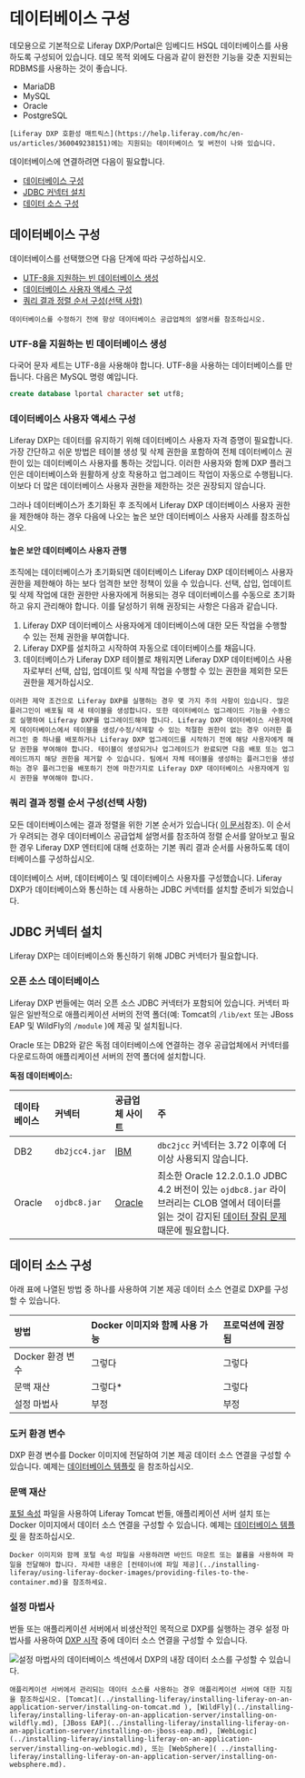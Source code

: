 # 데이터베이스 구성

데모용으로 기본적으로 Liferay DXP/Portal은 임베디드 HSQL 데이터베이스를 사용하도록 구성되어 있습니다. 데모 목적 외에도 다음과 같이 완전한 기능을 갖춘 지원되는 RDBMS를 사용하는 것이 좋습니다.

* MariaDB
* MySQL
* Oracle
* PostgreSQL

```{note}
[Liferay DXP 호환성 매트릭스](https://help.liferay.com/hc/en-us/articles/360049238151)에는 지원되는 데이터베이스 및 버전이 나와 있습니다.
```

데이터베이스에 연결하려면 다음이 필요합니다.

* [데이터베이스 구성](#database-configuration)
* [JDBC 커넥터 설치](#installing-a-jdbc-connector)
* [데이터 소스 구성](#configure-a-data-source)

## 데이터베이스 구성

데이터베이스를 선택했으면 다음 단계에 따라 구성하십시오.

* [UTF-8을 지원하는 빈 데이터베이스 생성](#creatre-a-blank-database-with-utf-8-support)
* [데이터베이스 사용자 액세스 구성](#configure-database-user-access)
* [쿼리 결과 정렬 순서 구성(선택 사항)](#configure-the-query-result-sort-order-optional)

```{important}
데이터베이스를 수정하기 전에 항상 데이터베이스 공급업체의 설명서를 참조하십시오.
```

### UTF-8을 지원하는 빈 데이터베이스 생성

다국어 문자 세트는 UTF-8을 사용해야 합니다. UTF-8을 사용하는 데이터베이스를 만듭니다. 다음은 MySQL 명령 예입니다.

```sql
create database lportal character set utf8;
```

### 데이터베이스 사용자 액세스 구성

Liferay DXP는 데이터를 유지하기 위해 데이터베이스 사용자 자격 증명이 필요합니다. 가장 간단하고 쉬운 방법은 테이블 생성 및 삭제 권한을 포함하여 전체 데이터베이스 권한이 있는 데이터베이스 사용자를 통하는 것입니다. 이러한 사용자와 함께 DXP 플러그인은 데이터베이스와 원활하게 상호 작용하고 업그레이드 작업이 자동으로 수행됩니다. 이보다 더 많은 데이터베이스 사용자 권한을 제한하는 것은 권장되지 않습니다.

그러나 데이터베이스가 초기화된 후 조직에서 Liferay DXP 데이터베이스 사용자 권한을 제한해야 하는 경우 다음에 나오는 높은 보안 데이터베이스 사용자 사례를 참조하십시오.

#### 높은 보안 데이터베이스 사용자 관행

조직에는 데이터베이스가 초기화되면 데이터베이스 Liferay DXP 데이터베이스 사용자 권한을 제한해야 하는 보다 엄격한 보안 정책이 있을 수 있습니다. 선택, 삽입, 업데이트 및 삭제 작업에 대한 권한만 사용자에게 허용되는 경우 데이터베이스를 수동으로 초기화하고 유지 관리해야 합니다. 이를 달성하기 위해 권장되는 사항은 다음과 같습니다.

1. Liferay DXP 데이터베이스 사용자에게 데이터베이스에 대한 모든 작업을 수행할 수 있는 전체 권한을 부여합니다.
1. Liferay DXP를 설치하고 시작하여 자동으로 데이터베이스를 채웁니다.
1. 데이터베이스가 Liferay DXP 테이블로 채워지면 Liferay DXP 데이터베이스 사용자로부터 선택, 삽입, 업데이트 및 삭제 작업을 수행할 수 있는 권한을 제외한 모든 권한을 제거하십시오.

```{warning}
이러한 제약 조건으로 Liferay DXP를 실행하는 경우 몇 가지 주의 사항이 있습니다. 많은 플러그인이 배포될 때 새 테이블을 생성합니다. 또한 데이터베이스 업그레이드 기능을 수동으로 실행하여 Liferay DXP를 업그레이드해야 합니다. Liferay DXP 데이터베이스 사용자에게 데이터베이스에서 테이블을 생성/수정/삭제할 수 있는 적절한 권한이 없는 경우 이러한 플러그인 중 하나를 배포하거나 Liferay DXP 업그레이드를 시작하기 전에 해당 사용자에게 해당 권한을 부여해야 합니다. 테이블이 생성되거나 업그레이드가 완료되면 다음 배포 또는 업그레이드까지 해당 권한을 제거할 수 있습니다. 팀에서 자체 테이블을 생성하는 플러그인을 생성하는 경우 플러그인을 배포하기 전에 마찬가지로 Liferay DXP 데이터베이스 사용자에게 임시 권한을 부여해야 합니다.
```

### 쿼리 결과 정렬 순서 구성(선택 사항)

모든 데이터베이스에는 결과 정렬을 위한 기본 순서가 있습니다( [이 문서](https://help.liferay.com/hc/en-us/articles/360029315971-Sort-Order-Changed-with-a-Different-Database)참조). 이 순서가 우려되는 경우 데이터베이스 공급업체 설명서를 참조하여 정렬 순서를 알아보고 필요한 경우 Liferay DXP 엔터티에 대해 선호하는 기본 쿼리 결과 순서를 사용하도록 데이터베이스를 구성하십시오.

데이터베이스 서버, 데이터베이스 및 데이터베이스 사용자를 구성했습니다. Liferay DXP가 데이터베이스와 통신하는 데 사용하는 JDBC 커넥터를 설치할 준비가 되었습니다.

## JDBC 커넥터 설치

Liferay DXP는 데이터베이스와 통신하기 위해 JDBC 커넥터가 필요합니다.

### 오픈 소스 데이터베이스

Liferay DXP 번들에는 여러 오픈 소스 JDBC 커넥터가 포함되어 있습니다. 커넥터 파일은 일반적으로 애플리케이션 서버의 전역 폴더(예: Tomcat의 `/lib/ext` 또는 JBoss EAP 및 WildFly의 `/module` )에 제공 및 설치됩니다.

Oracle 또는 DB2와 같은 독점 데이터베이스에 연결하는 경우 공급업체에서 커넥터를 다운로드하여 애플리케이션 서버의 전역 폴더에 설치합니다.

**독점 데이터베이스:**

| 데이타베이스 | 커넥터           | 공급업체 사이트                                    | 주                                                                                                                                                     |
|:------ |:------------- |:------------------------------------------- |:----------------------------------------------------------------------------------------------------------------------------------------------------- |
| DB2    | `db2jcc4.jar` | [IBM](https://www.ibm.com/)                 | `dbc2jcc` 커넥터는 3.72 이후에 더 이상 사용되지 않습니다.                                                                                                               |
| Oracle | `ojdbc8.jar`  | [Oracle](https://www.oracle.com/index.html) | 최소한 Oracle 12.2.0.1.0 JDBC 4.2 버전이 있는 `ojdbc8.jar` 라이브러리는 CLOB 열에서 데이터를 읽는 것이 감지된 [데이터 잘림 문제](https://issues.liferay.com/browse/LPS-79229) 때문에 필요합니다. |

## 데이터 소스 구성

아래 표에 나열된 방법 중 하나를 사용하여 기본 제공 데이터 소스 연결로 DXP를 구성할 수 있습니다.

| 방법           | Docker 이미지와 함께 사용 가능 | 프로덕션에 권장됨 |
|:------------ |:-------------------- |:--------- |
| Docker 환경 변수 | 그렇다                  | 그렇다       |
| 문맥 재산        | 그렇다*                 | 그렇다       |
| 설정 마법사       | 부정                   | 부정        |

### 도커 환경 변수

DXP 환경 변수를 Docker 이미지에 전달하여 기본 제공 데이터 소스 연결을 구성할 수 있습니다. 예제는 [데이터베이스 템플릿](./database-templates.md) 을 참조하십시오.

### 문맥 재산

[포털 속성](./portal-properties.md) 파일을 사용하여 Liferay Tomcat 번들, 애플리케이션 서버 설치 또는 Docker 이미지에서 데이터 소스 연결을 구성할 수 있습니다. 예제는 [데이터베이스 템플릿](./database-templates.md) 을 참조하십시오.

```{note}
Docker 이미지와 함께 포털 속성 파일을 사용하려면 바인드 마운트 또는 볼륨을 사용하여 파일을 전달해야 합니다. 자세한 내용은 [컨테이너에 파일 제공](../installing-liferay/using-liferay-docker-images/providing-files-to-the-container.md)을 참조하세요.
```

### 설정 마법사

번들 또는 애플리케이션 서버에서 비생산적인 목적으로 DXP를 실행하는 경우 설정 마법사를 사용하여 [DXP 시작](../installing-liferay/running-liferay-for-the-first-time.md) 중에 데이터 소스 연결을 구성할 수 있습니다.

![설정 마법사의 데이터베이스 섹션에서 DXP의 내장 데이터 소스를 구성할 수 있습니다.](./database-configurations/images/01.png)

```{note}
애플리케이션 서버에서 관리되는 데이터 소스를 사용하는 경우 애플리케이션 서버에 대한 지침을 참조하십시오. [Tomcat](../installing-liferay/installing-liferay-on-an-application-server/installing-on-tomcat.md ), [WildFly](../installing-liferay/installing-liferay-on-an-application-server/installing-on-wildfly.md), [JBoss EAP](../installing-liferay/installing-liferay-on- an-application-server/installing-on-jboss-eap.md), [WebLogic](../installing-liferay/installing-liferay-on-an-application-server/installing-on-weblogic.md), 또는 [WebSphere]( ../installing-liferay/installing-liferay-on-an-application-server/installing-on-websphere.md).
```